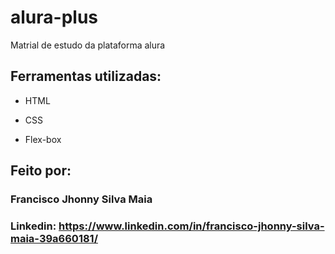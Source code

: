 # alura-plus
Matrial de estudo da plataforma alura 
## Ferramentas utilizadas:

* HTML

* CSS

* Flex-box

## Feito por:

### Francisco Jhonny Silva Maia

### Linkedin: https://www.linkedin.com/in/francisco-jhonny-silva-maia-39a660181/
